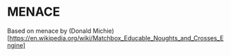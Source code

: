 # MENACE

Based on menace by (Donald Michie)[https://en.wikipedia.org/wiki/Matchbox_Educable_Noughts_and_Crosses_Engine]

